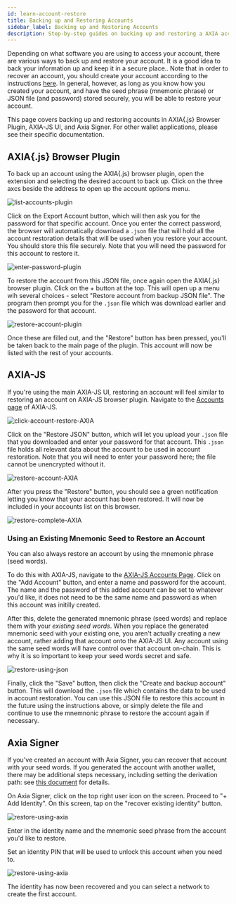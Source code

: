 ```yaml
---
id: learn-account-restore
title: Backing up and Restoring Accounts
sidebar_label: Backing up and Restoring Accounts
description: Step-by-step guides on backing up and restoring a AXIA account.
---
```


Depending on what software you are using to access your account, there are various ways to back up and restore your account. It is a good idea to back your information up and keep it in a secure place.. Note that in order to recover an account, you should create your account according to the instructions [here](learn-account-generation). In general, however, as long as you know how you created your account, and have the seed phrase (mnemonic phrase) or JSON file (and password) stored securely, you will be able to restore your account.

This page covers backing up and restoring accounts in AXIA{.js} Browser Plugin, AXIA-JS UI, and Axia Signer. For other wallet applications, please see their specific documentation.

## AXIA{.js} Browser Plugin

To back up an account using the AXIA{.js} browser plugin, open the extension and selecting the desired account to back up. Click on the three axcs beside the address to open up the account options menu.

![list-accounts-plugin](assets/accounts/AXIA.js_list_accounts.png)

Click on the Export Account button, which will then ask you for the password for that specific account. Once you enter the correct password, the browser will automatically download a `.json` file that will hold all the account restoration details that will be used when you restore your account. You should store this file securely. Note that you will need the password for this account to restore it.

![enter-password-plugin](assets/accounts/AXIA.js_enter_password.png)

To restore the account from this JSON file, once again open the AXIA{.js} browser plugin. Click on the + button at the top. This will open up a menu wih several choices - select "Restore account from backup JSON file". The program then prompt you for the `.json` file which was download earlier and the password for that account.

![restore-account-plugin](assets/accounts/AXIA.js_restore_account.png)

Once these are filled out, and the "Restore" button has been pressed, you'll be taken back to the main page of the plugin. This account will now be listed with the rest of your accounts.

## AXIA-JS

If you're using the main AXIA-JS UI, restoring an account will feel similar to restoring an account on AXIA-JS browser plugin. Navigate to the [Accounts page](https://AXIA.js.org/apps/#/accounts) of AXIA-JS.

![click-account-restore-AXIA](assets/accounts/AXIA_click_restore.png)

Click on the "Restore JSON" button, which will let you upload your `.json` file that you downloaded and enter your password for that account. This `.json` file holds all relevant data about the account to be used in account restoration. Note that you will need to enter your password here; the file cannot be unencrypted without it.

![restore-account-AXIA](assets/accounts/AXIA_restore_account.png)

After you press the "Restore" button, you should see a green notification letting you know that your account has been restored. It will now be included in your accounts list on this browser.

![restore-complete-AXIA](assets/accounts/AXIA_restore_complete.png)

### Using an Existing Mnemonic Seed to Restore an Account

You can also always restore an account by using the mnemonic phrase (seed words).

To do this with AXIA-JS, navigate to the [AXIA-JS Accounts Page](https://AXIA.js.org/apps/#/accounts). Click on the "Add Account" button, and enter a name and password for the account. The name and the password of this added account can be set to whatever you'd like, it does not need to be the same name and password as when this account was initilly created.

After this, delete the generated mnemonic phrase (seed words) and replace them with your _existing seed words_. When you replace the generated mnemonic seed with your existing one, you aren't actually creating a new account, rather adding that account onto the AXIA-JS UI. Any account using the same seed words will have control over that account on-chain. This is why it is so important to keep your seed words secret and safe.

![restore-using-json](assets/accounts/AXIA-js-existing-json.png)

Finally, click the "Save" button, then click the "Create and backup account" button. This will download the `.json` file which contains the data to be used in account restoration. You can use this JSON file to restore this account in the future using the instructions above, or simply delete the file and continue to use the mnemnonic phrase to restore the account again if necessary.

## Axia Signer

If you've created an account with Axia Signer, you can recover that account with your seed words. If you generated the account with another wallet, there may be additional steps necessary, including setting the derivation path: see [this document](https://github.com/axia-tech/axia-signer/blob/master/docs/tutorials/Recover-Account-AXIAjs.md) for details.

On Axia Signer, click on the top right user icon on the screen. Proceed to "+ Add Identity". On this screen, tap on the "recover existing identity" button.

![restore-using-axia](assets/axia_Signer_restore1.PNG)

Enter in the identity name and the mnemonic seed phrase from the account you'd like to restore.

Set an identity PIN that will be used to unlock this account when you need to.

![restore-using-axia](assets/axia_Signer_restore2.PNG)

The identity has now been recovered and you can select a network to create the first account.
